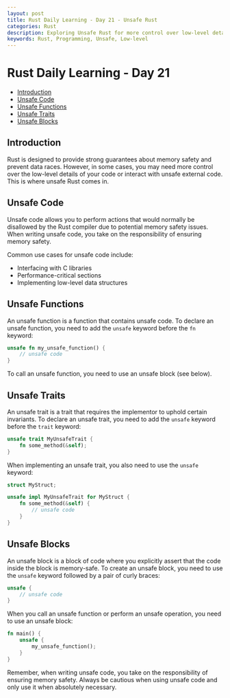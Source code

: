 ```yaml
---
layout: post
title: Rust Daily Learning - Day 21 - Unsafe Rust
categories: Rust
description: Exploring Unsafe Rust for more control over low-level details
keywords: Rust, Programming, Unsafe, Low-level
---
```

# Rust Daily Learning - Day 21

- [Introduction](#introduction)
- [Unsafe Code](#unsafe-code)
- [Unsafe Functions](#unsafe-functions)
- [Unsafe Traits](#unsafe-traits)
- [Unsafe Blocks](#unsafe-blocks)

## Introduction

Rust is designed to provide strong guarantees about memory safety and prevent data races. However, in some cases, you may need more control over the low-level details of your code or interact with unsafe external code. This is where unsafe Rust comes in.

## Unsafe Code

Unsafe code allows you to perform actions that would normally be disallowed by the Rust compiler due to potential memory safety issues. When writing unsafe code, you take on the responsibility of ensuring memory safety.

Common use cases for unsafe code include:

- Interfacing with C libraries
- Performance-critical sections
- Implementing low-level data structures

## Unsafe Functions

An unsafe function is a function that contains unsafe code. To declare an unsafe function, you need to add the `unsafe` keyword before the `fn` keyword:

```rust
unsafe fn my_unsafe_function() {
    // unsafe code
}
```

To call an unsafe function, you need to use an unsafe block (see below).

## Unsafe Traits

An unsafe trait is a trait that requires the implementor to uphold certain invariants. To declare an unsafe trait, you need to add the `unsafe` keyword before the `trait` keyword:

```rust
unsafe trait MyUnsafeTrait {
    fn some_method(&self);
}
```

When implementing an unsafe trait, you also need to use the `unsafe` keyword:

```rust
struct MyStruct;

unsafe impl MyUnsafeTrait for MyStruct {
    fn some_method(&self) {
        // unsafe code
    }
}
```

## Unsafe Blocks

An unsafe block is a block of code where you explicitly assert that the code inside the block is memory-safe. To create an unsafe block, you need to use the `unsafe` keyword followed by a pair of curly braces:

```rust
unsafe {
    // unsafe code
}
```

When you call an unsafe function or perform an unsafe operation, you need to use an unsafe block:

```rust
fn main() {
    unsafe {
        my_unsafe_function();
    }
}
```

Remember, when writing unsafe code, you take on the responsibility of ensuring memory safety. Always be cautious when using unsafe code and only use it when absolutely necessary.
